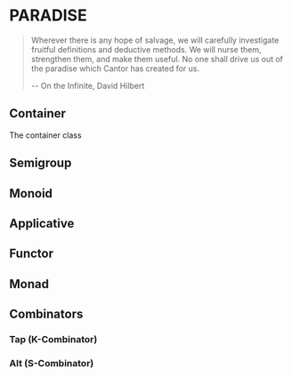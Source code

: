 # PARADISE

> Wherever there is any hope of salvage, we will carefully investigate fruitful definitions and deductive methods.
> We will nurse them, strengthen them, and make them useful.
> No one shall drive us out of the paradise which Cantor has created for us.
>
> -- On the Infinite, David Hilbert

## Container

The container class 

## Semigroup

## Monoid

## Applicative

## Functor

## Monad

## Combinators

### Tap (K-Combinator)

### Alt (S-Combinator)